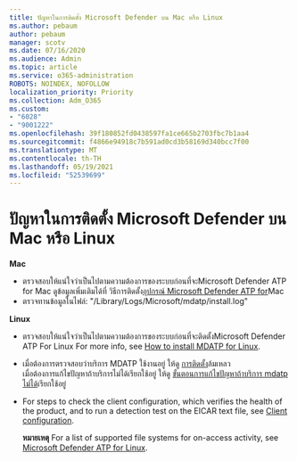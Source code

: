 ```yaml
---
title: ปัญหาในการติดตั้ง Microsoft Defender บน Mac หรือ Linux
ms.author: pebaum
author: pebaum
manager: scotv
ms.date: 07/16/2020
ms.audience: Admin
ms.topic: article
ms.service: o365-administration
ROBOTS: NOINDEX, NOFOLLOW
localization_priority: Priority
ms.collection: Adm_O365
ms.custom:
- "6028"
- "9001222"
ms.openlocfilehash: 39f180852fd0438597fa1ce665b2703fbc7b1aa4
ms.sourcegitcommit: f4866e94918c7b591ad0cd3b58169d340bcc7f00
ms.translationtype: MT
ms.contentlocale: th-TH
ms.lasthandoff: 05/19/2021
ms.locfileid: "52539699"
---
```

# <a name="issues-installing-microsoft-defender-on-mac-or-linux"></a>ปัญหาในการติดตั้ง Microsoft Defender บน Mac หรือ Linux

**Mac**

- ตรวจสอบให้แน่ใจว่าเป็นไปตามความต้องการของระบบก่อนที่จะMicrosoft Defender ATP for Mac ดูข้อมูลเพิ่มเติมได้ที่ วิธีการติดตั้ง[อุปกรณ์ Microsoft Defender ATP for](/windows/security/threat-protection/microsoft-defender-atp/microsoft-defender-atp-mac#how-to-install-microsoft-defender-atp-for-mac)Mac  
- ตรวจทานข้อมูลในไฟล์: "/Library/Logs/Microsoft/mdatp/install.log"

**Linux**

- ตรวจสอบให้แน่ใจว่าเป็นไปตามความต้องการของระบบก่อนที่จะติดตั้งMicrosoft Defender ATP For Linux For more info, see [How to install MDATP for Linux](/windows/security/threat-protection/microsoft-defender-atp/microsoft-defender-atp-linux#system-requirements). 
- เมื่อต้องการตรวจสอบว่าบริการ MDATP ใช้งานอยู่ ให้ดู [การติดตั้ง](/windows/security/threat-protection/microsoft-defender-atp/linux-support-install#installation-failed)ล้มเหลว  
    เมื่อต้องการแก้ไขปัญหาถ้าบริการไม่ได้เรียกใช้อยู่ ให้ดู [ขั้นตอนการแก้ไขปัญหาถ้าบริการ mdatp ไม่ได้](/windows/security/threat-protection/microsoft-defender-atp/linux-support-install#steps-to-troubleshoot-if-mdatp-service-isnt-running)เรียกใช้อยู่
- For steps to check the client configuration, which verifies the health of the product, and to run a detection test on the EICAR text file, see [Client configuration](/windows/security/threat-protection/microsoft-defender-atp/linux-install-manually#client-configuration).  

    **หมายเหตุ** For a list of supported file systems for on-access activity, see [Microsoft Defender ATP for Linux](/windows/security/threat-protection/microsoft-defender-atp/microsoft-defender-atp-linux#system-requirements).